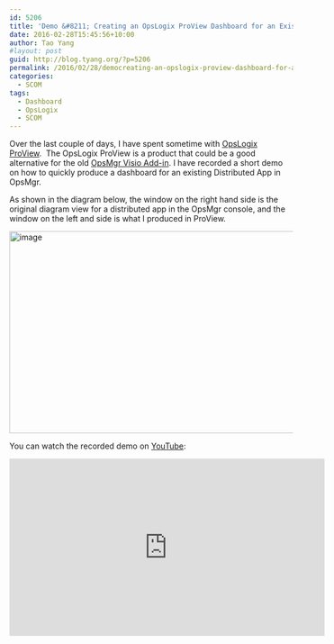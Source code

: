 ```yaml
---
id: 5206
title: 'Demo &#8211; Creating an OpsLogix ProView Dashboard for an Existing OpsMgr Distributed App'
date: 2016-02-28T15:45:56+10:00
author: Tao Yang
#layout: post
guid: http://blog.tyang.org/?p=5206
permalink: /2016/02/28/democreating-an-opslogix-proview-dashboard-for-an-existing-opsmgr-distributed-app/
categories:
  - SCOM
tags:
  - Dashboard
  - OpsLogix
  - SCOM
---
```

Over the last couple of days, I have spent sometime with <a href="http://www.opslogix.com/proview/">OpsLogix ProView</a>.  The OpsLogix ProView is a product that could be a good alternative for the old <a href="https://technet.microsoft.com/en-us/library/hh920815.aspx">OpsMgr Visio Add-in</a>. I have recorded a short demo on how to quickly produce a dashboard for an existing Distributed App in OpsMgr.

As shown in the diagram below, the window on the right hand side is the original diagram view for a distributed app in the OpsMgr console, and the window on the left and side is what I produced in ProView.

<a href="http://blog.tyang.org/wp-content/uploads/2016/02/image-3.png"><img style="background-image: none; padding-top: 0px; padding-left: 0px; display: inline; padding-right: 0px; border: 0px;" title="image" src="http://blog.tyang.org/wp-content/uploads/2016/02/image_thumb-3.png" alt="image" width="703" height="359" border="0" /></a>

You can watch the recorded demo on <a href="https://www.youtube.com/watch?v=gemU0ys9XRU">YouTube</a>:

<iframe width="560" height="315" src="https://www.youtube.com/embed/gemU0ys9XRU?rel=0" frameborder="0" allowfullscreen="allowfullscreen"></iframe>